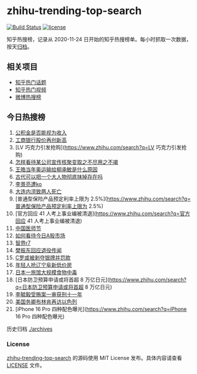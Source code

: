 # zhihu-trending-top-search

[![Build Status](https://github.com/justjavac/zhihu-trending-top-search/workflows/ci/badge.svg?branch=main)](https://github.com/justjavac/zhihu-trending-top-search/actions)
[![license](https://img.shields.io/github/license/justjavac/zhihu-trending-top-search)](https://github.com/justjavac/zhihu-trending-top-search/blob/main/LICENSE)

知乎热搜榜，记录从 2020-11-24
日开始的知乎热搜榜单。每小时抓取一次数据，按天[归档](./archives)。

## 相关项目

- [知乎热门话题](https://github.com/justjavac/zhihu-trending-hot-questions)
- [知乎热门视频](https://github.com/justjavac/zhihu-trending-hot-video)
- [微博热搜榜](https://github.com/justjavac/weibo-trending-hot-search)

## 今日热搜榜

<!-- BEGIN -->
<!-- 最后更新时间 Thu Aug 22 2024 14:19:27 GMT+0800 (China Standard Time) -->

1. [公积金是否能视为收入](https://www.zhihu.com/search?q=公积金是否能视为收入)
1. [工商银行股价再创新高](https://www.zhihu.com/search?q=工商银行股价再创新高)
1. [LV 巧克力引发抢购](https://www.zhihu.com/search?q=LV 巧克力引发抢购)
1. [怎样看待某公司宣传核聚变取之不尽用之不竭](https://www.zhihu.com/search?q=怎样看待某公司宣传核聚变取之不尽用之不竭)
1. [王皓当年奥运输给柳承敏是什么原因](https://www.zhihu.com/search?q=王皓当年奥运输给柳承敏是什么原因)
1. [古代可以把一个大人物彻底抹掉存在吗](https://www.zhihu.com/search?q=古代可以把一个大人物彻底抹掉存在吗)
1. [李景亮遭ko](https://www.zhihu.com/search?q=李景亮遭ko)
1. [大连内涝致两人死亡](https://www.zhihu.com/search?q=大连内涝致两人死亡)
1. [普通型保险产品预定利率上限为
   2.5%](https://www.zhihu.com/search?q=普通型保险产品预定利率上限为 2.5%)
1. [官方回应 41 人考上事业编被清退](https://www.zhihu.com/search?q=官方回应 41
   人考上事业编被清退)
1. [中国医师节](https://www.zhihu.com/search?q=中国医师节)
1. [如何看待今日A股市场](https://www.zhihu.com/search?q=如何看待今日A股市场)
1. [智界r7](https://www.zhihu.com/search?q=智界r7)
1. [樊振东回应退役传闻](https://www.zhihu.com/search?q=樊振东回应退役传闻)
1. [C罗或被剥夺银牌并罚款](https://www.zhihu.com/search?q=C罗或被剥夺银牌并罚款)
1. [年轻人抢辽宁阜新低价房](https://www.zhihu.com/search?q=年轻人抢辽宁阜新低价房)
1. [日本一旅馆大规模食物中毒](https://www.zhihu.com/search?q=日本一旅馆大规模食物中毒)
1. [日本防卫预算申请或将首超 8
   万亿日元](https://www.zhihu.com/search?q=日本防卫预算申请或将首超 8 万亿日元)
1. [李毓毅受贿案一审获刑十一年](https://www.zhihu.com/search?q=李毓毅受贿案一审获刑十一年)
1. [美国务卿布林肯再访以色列](https://www.zhihu.com/search?q=美国务卿布林肯再访以色列)
1. [iPhone 16 Pro 四种配色曝光](https://www.zhihu.com/search?q=iPhone 16 Pro
   四种配色曝光)

<!-- END -->

历史归档 [./archives](./archives)

### License

[zhihu-trending-top-search](https://github.com/justjavac/zhihu-trending-top-search)
的源码使用 MIT License 发布。具体内容请查看 [LICENSE](./LICENSE) 文件。
